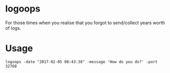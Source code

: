 # logoops #

For those times when you realise that you forgot to send/collect years worth of logs.

# Usage #

`logoops -date "2017-02-05 08:43:38" -message 'How do you do?' -port 32768
`
